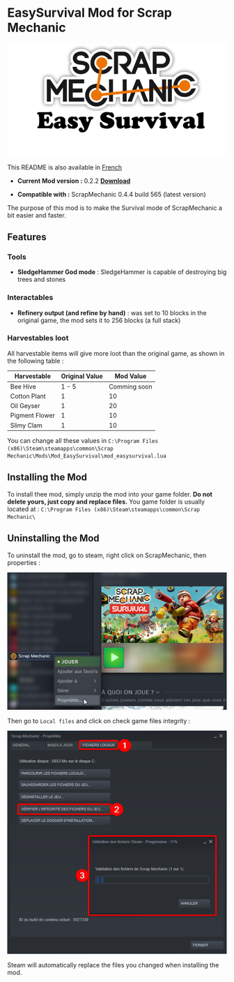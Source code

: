 # EasySurvival Mod for Scrap Mechanic

![](./docs/imgs/mod_banner.png)

This README is also available in [French](./README_FR.md)

 - **Current Mod version :** 0.2.2 [**Download**](https://github.com/RemiGascou/ScrapMechanic_EasySurvival/releases/download/0.2.2/EasySurvival_v0.2.2.zip)

 - **Compatible with :** ScrapMechanic 0.4.4 build 565 (latest version)

The purpose of this mod is to make the Survival mode of ScrapMechanic a bit easier and faster.

## Features

### Tools

 - **SledgeHammer God mode** : SledgeHammer is capable of destroying big trees and stones

### Interactables

 - **Refinery output (and refine by hand)** : was set to 10 blocks in the original game, the mod sets it to 256 blocks (a full stack)

### Harvestables loot

All harvestable items will give more loot than the original game, as shown in the following table :

| Harvestable              | Original Value | Mod Value         |
|--------------------------|----------------|-------------------|
| Bee Hive                 | 1 - 5          | Comming soon      |
| Cotton Plant             | 1              | 10                |
| Oil Geyser               | 1              | 20                |
| Pigment Flower           | 1              | 10                |
| Slimy Clam               | 1              | 10                |


You can change all these values in `C:\Program Files (x86)\Steam\steamapps\common\Scrap Mechanic\Mods\Mod_EasySurvival\mod_easysurvival.lua`

## Installing the Mod

To install thee mod, simply unzip the mod into your game folder. **Do not delete yours, just copy and replace files.**
You game folder is usually located at : `C:\Program Files (x86)\Steam\steamapps\common\Scrap Mechanic\`

## Uninstalling the Mod

To uninstall the mod, go to steam, right click on ScrapMechanic, then properties :

![](./docs/imgs/steam_scrapmechanic_properties.png)

Then go to `Local files` and click on check game files integrity :

![](./docs/imgs/steam_verification_install.png)

Steam will automatically replace the files you changed when installing the mod.
